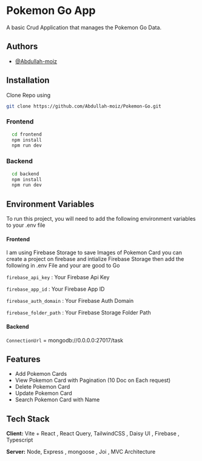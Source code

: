 
# Pokemon Go App

A basic Crud Application that manages the Pokemon Go Data.


## Authors

- [@Abdullah-moiz](https://www.github.com/Abdullah-moiz)

## Installation

Clone Repo using 

```bash
git clone https://github.com/Abdullah-moiz/Pokemon-Go.git
```


### Frontend

```bash
  cd frontend
  npm install 
  npm run dev
```


### Backend

```bash
  cd backend
  npm install 
  npm run dev
```


## Environment Variables

To run this project, you will need to add the following environment variables to your .env file

#### Frontend

I am using Firebase Storage to save Images of Pokemon Card you can create a project on firebase and intialize Firebase Storage then add the following in .env File and your are good to Go 

`firebase_api_key` : Your Firebase Api Key

`firebase_app_id` : Your Firebase App ID

`firebase_auth_domain` : Your Firebase Auth Domain

`firebase_folder_path` : Your Firebase Storage Folder Path


#### Backend

`ConnectionUrl` = mongodb://0.0.0.0:27017/task




## Features

- Add Pokemon Cards
- View Pokemon Card with Pagination (10 Doc on Each request)
- Delete Pokemon Card
- Update Pokemon Card
- Search Pokemon Card with Name




## Tech Stack

**Client:** Vite +  React , React Query, TailwindCSS , Daisy UI , Firebase , Typescript

**Server:** Node, Express , mongoose , Joi , MVC Architecture

